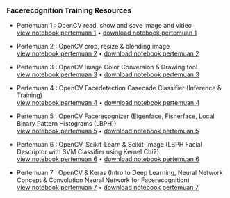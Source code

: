 ### Facerecognition Training Resources

- Pertemuan 1 : OpenCV read, show and save image and video <br>
[view notebook pertemuan 1](https://github.com/Muhammad-Yunus/Materi-Training/blob/main/C.%20Facerecognition/pertemuan_1/OpenCV%20-%20Part%201.ipynb) • [download notebook pertemuan 1](https://github.com/Muhammad-Yunus/Materi-Training/raw/main/C.%20Facerecognition/pertemuan_1/pertemuan_1.zip)

- Pertemuan 2 : OpenCV crop, resize & blending image <br>
[view notebook pertemuan 2](https://github.com/Muhammad-Yunus/Materi-Training/blob/main/C.%20Facerecognition/pertemuan_2/OpenCV%20-%20Part%202.ipynb) • [download notebook pertemuan 2](https://github.com/Muhammad-Yunus/Materi-Training/raw/main/C.%20Facerecognition/pertemuan_2/pertemuan_2.zip)

- Pertemuan 3 : OpenCV Image Color Conversion & Drawing tool <br>
[view notebook pertemuan 3](https://github.com/Muhammad-Yunus/Materi-Training/blob/main/C.%20Facerecognition/pertemuan_3/pertemuan%203.ipynb) • [download notebook pertemuan 3](https://github.com/Muhammad-Yunus/Materi-Training/raw/main/C.%20Facerecognition/pertemuan_3/pertemuan_3.zip)

- Pertemuan 4 : OpenCV Facedetection Casecade Classifier (Inference & Training) <br>
[view notebook pertemuan 4](https://github.com/Muhammad-Yunus/Materi-Training/blob/main/C.%20Facerecognition/pertemuan_4/Pertemuan%204.ipynb) • [download notebook pertemuan 4](https://github.com/Muhammad-Yunus/Materi-Training/raw/main/C.%20Facerecognition/pertemuan_4/pertemuan_4.zip)

- Pertemuan 5 : OpenCV Facerecognizer (Eigenface, Fisherface, Local Binary Pattern Histograms (LBPH)) <br>
[view notebook pertemuan 5](https://github.com/Muhammad-Yunus/Materi-Training/blob/main/C.%20Facerecognition/pertemuan_5/Pertemuan%205.ipynb) • [download notebook pertemuan 5](https://github.com/Muhammad-Yunus/Materi-Training/raw/main/C.%20Facerecognition/pertemuan_5/pertemuan_5.zip)

- Pertemuan 6 : OpenCV, Scikit-Learn & Scikit-Image (LBPH Facial Descriptor with SVM Classifier using Kernel Chi2) <br>
[view notebook pertemuan 6](https://github.com/Muhammad-Yunus/Materi-Training/blob/main/C.%20Facerecognition/pertemuan_6/pertemuan%206.ipynb) • [download notebook pertemuan 6](https://github.com/Muhammad-Yunus/Materi-Training/blob/main/C.%20Facerecognition/pertemuan_6/pertemuan_6.zip)

- Pertemuan 7 : OpenCV & Keras (Intro to Deep Learning, Neural Network Concept & Convolution Neural Network for Facerecognition) <br>
[view notebook pertemuan 7](https://github.com/Muhammad-Yunus/Materi-Training/blob/main/C.%20Facerecognition/pertemuan_7/2.%20Implementasi%20Neural%20Network.ipynb) • [download notebook pertemuan 7](https://github.com/Muhammad-Yunus/Materi-Training/raw/main/C.%20Facerecognition/pertemuan_7/pertemuan_7.zip)

